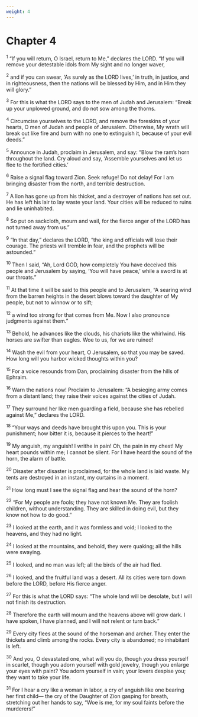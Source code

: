 ```yaml
---
weight: 4
---
```


# Chapter 4

<sup>1</sup> “If you will return, O Israel, return to Me,” declares the LORD. “If you will remove your detestable idols from My sight and no longer waver, 

<sup>2</sup> and if you can swear, ‘As surely as the LORD lives,’ in truth, in justice, and in righteousness, then the nations will be blessed by Him, and in Him they will glory.” 

<sup>3</sup> For this is what the LORD says to the men of Judah and Jerusalem: “Break up your unplowed ground, and do not sow among the thorns. 

<sup>4</sup> Circumcise yourselves to the LORD, and remove the foreskins of your hearts, O men of Judah and people of Jerusalem. Otherwise, My wrath will break out like fire and burn with no one to extinguish it, because of your evil deeds.” 

<sup>5</sup> Announce in Judah, proclaim in Jerusalem, and say: “Blow the ram’s horn throughout the land. Cry aloud and say, ‘Assemble yourselves and let us flee to the fortified cities.’ 

<sup>6</sup> Raise a signal flag toward Zion. Seek refuge! Do not delay! For I am bringing disaster from the north, and terrible destruction. 

<sup>7</sup> A lion has gone up from his thicket, and a destroyer of nations has set out. He has left his lair to lay waste your land. Your cities will be reduced to ruins and lie uninhabited. 

<sup>8</sup> So put on sackcloth, mourn and wail, for the fierce anger of the LORD has not turned away from us.” 

<sup>9</sup> “In that day,” declares the LORD, “the king and officials will lose their courage. The priests will tremble in fear, and the prophets will be astounded.” 

<sup>10</sup> Then I said, “Ah, Lord GOD, how completely You have deceived this people and Jerusalem by saying, ‘You will have peace,’ while a sword is at our throats.” 

<sup>11</sup> At that time it will be said to this people and to Jerusalem, “A searing wind from the barren heights in the desert blows toward the daughter of My people, but not to winnow or to sift; 

<sup>12</sup> a wind too strong for that comes from Me. Now I also pronounce judgments against them.” 

<sup>13</sup> Behold, he advances like the clouds, his chariots like the whirlwind. His horses are swifter than eagles. Woe to us, for we are ruined! 

<sup>14</sup> Wash the evil from your heart, O Jerusalem, so that you may be saved. How long will you harbor wicked thoughts within you? 

<sup>15</sup> For a voice resounds from Dan, proclaiming disaster from the hills of Ephraim. 

<sup>16</sup> Warn the nations now! Proclaim to Jerusalem: “A besieging army comes from a distant land; they raise their voices against the cities of Judah. 

<sup>17</sup> They surround her like men guarding a field, because she has rebelled against Me,” declares the LORD. 

<sup>18</sup> “Your ways and deeds have brought this upon you. This is your punishment; how bitter it is, because it pierces to the heart!” 

<sup>19</sup> My anguish, my anguish! I writhe in pain! Oh, the pain in my chest! My heart pounds within me; I cannot be silent. For I have heard the sound of the horn, the alarm of battle. 

<sup>20</sup> Disaster after disaster is proclaimed, for the whole land is laid waste. My tents are destroyed in an instant, my curtains in a moment. 

<sup>21</sup> How long must I see the signal flag and hear the sound of the horn? 

<sup>22</sup> “For My people are fools; they have not known Me. They are foolish children, without understanding. They are skilled in doing evil, but they know not how to do good.” 

<sup>23</sup> I looked at the earth, and it was formless and void; I looked to the heavens, and they had no light. 

<sup>24</sup> I looked at the mountains, and behold, they were quaking; all the hills were swaying. 

<sup>25</sup> I looked, and no man was left; all the birds of the air had fled. 

<sup>26</sup> I looked, and the fruitful land was a desert. All its cities were torn down before the LORD, before His fierce anger. 

<sup>27</sup> For this is what the LORD says: “The whole land will be desolate, but I will not finish its destruction. 

<sup>28</sup> Therefore the earth will mourn and the heavens above will grow dark. I have spoken, I have planned, and I will not relent or turn back.” 

<sup>29</sup> Every city flees at the sound of the horseman and archer. They enter the thickets and climb among the rocks. Every city is abandoned; no inhabitant is left. 

<sup>30</sup> And you, O devastated one, what will you do, though you dress yourself in scarlet, though you adorn yourself with gold jewelry, though you enlarge your eyes with paint? You adorn yourself in vain; your lovers despise you; they want to take your life. 

<sup>31</sup> For I hear a cry like a woman in labor, a cry of anguish like one bearing her first child— the cry of the Daughter of Zion gasping for breath, stretching out her hands to say, “Woe is me, for my soul faints before the murderers!” 


